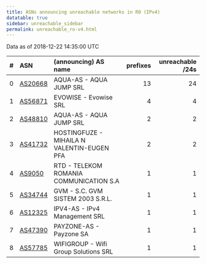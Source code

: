 ```yaml
---
title: ASNs announcing unreachable networks in RO (IPv4)
datatable: true
sidebar: unreachable_sidebar
permalink: unreachable_ro-v4.html
---
```


Data as of 2018-12-22 14:35:00 UTC


<div class="datatable-begin"></div>

|   # | ASN                                    | (announcing) AS name                       |   prefixes |   unreachable /24s |
|----:|:---------------------------------------|:-------------------------------------------|-----------:|-------------------:|
|   0 | [AS20668](unreachable_AS20668-v4.html) | AQUA-AS - AQUA JUMP SRL                    |         13 |                 24 |
|   1 | [AS56871](unreachable_AS56871-v4.html) | EVOWISE - Evowise SRL                      |          4 |                  4 |
|   2 | [AS48810](unreachable_AS48810-v4.html) | AQUA-AS - AQUA JUMP SRL                    |          2 |                  2 |
|   3 | [AS41732](unreachable_AS41732-v4.html) | HOSTINGFUZE - MIHAILA N VALENTIN-EUGEN PFA |          2 |                  2 |
|   4 | [AS9050](unreachable_AS9050-v4.html)   | RTD - TELEKOM ROMANIA COMMUNICATION S.A    |          1 |                  1 |
|   5 | [AS34744](unreachable_AS34744-v4.html) | GVM - S.C. GVM SISTEM 2003 S.R.L.          |          1 |                  1 |
|   6 | [AS12325](unreachable_AS12325-v4.html) | IPV4-AS - IPv4 Management SRL              |          1 |                  1 |
|   7 | [AS47390](unreachable_AS47390-v4.html) | PAYZONE-AS - Payzone SA                    |          1 |                  1 |
|   8 | [AS57785](unreachable_AS57785-v4.html) | WIFIGROUP - Wifi Group Solutions SRL       |          1 |                  1 |

<div class="datatable-end"></div>
